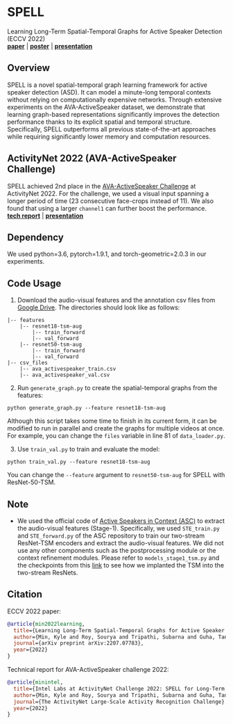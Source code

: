 # SPELL
Learning Long-Term Spatial-Temporal Graphs for Active Speaker Detection (ECCV 2022)\
[**paper**](https://arxiv.org/abs/2207.07783) | [**poster**](https://drive.google.com/file/d/1q4ds3p1X7mfdpvROMYrBChrt2Zr55sfx/view?usp=sharing) | [**presentation**](https://youtu.be/wqb3crJ47KM)

## Overview
SPELL is a novel spatial-temporal graph learning framework for active speaker detection (ASD). It can model a minute-long temporal contexts without relying on computationally expensive networks. Through extensive experiments on the AVA-ActiveSpeaker dataset, we demonstrate that learning graph-based representations significantly improves the detection performance thanks to its explicit spatial and temporal structure. Specifically, SPELL outperforms all previous state-of-the-art approaches while requiring significantly lower memory and computation resources.

## ActivityNet 2022 (AVA-ActiveSpeaker Challenge)
SPELL achieved 2nd place in the [AVA-ActiveSpeaker Challenge](https://research.google.com/ava/challenge.html) at ActivityNet 2022. For the challenge, we used a visual input spanning a longer period of time (23 consecutive face-crops instead of 11). We also found that using a larger `channel1` can further boost the performance.\
[**tech report**](https://static.googleusercontent.com/media/research.google.com/en//ava/2022/S2_SPELL_ActivityNet_Challenge_2022.pdf) | [**presentation**](https://youtu.be/WCOOxsY0z34)

## Dependency
We used python=3.6, pytorch=1.9.1, and torch-geometric=2.0.3 in our experiments.

## Code Usage
1) Download the audio-visual features and the annotation csv files from [Google Drive](https://drive.google.com/drive/folders/1fYALbElvIKjqeS8uGTHSeqtOhA6FXuRi?usp=sharing). The directories should look like as follows:
```
|-- features
    |-- resnet18-tsm-aug
        |-- train_forward
        |-- val_forward
    |-- resnet50-tsm-aug
        |-- train_forward
        |-- val_forward
|-- csv_files
    |-- ava_activespeaker_train.csv
    |-- ava_activespeaker_val.csv
```

2) Run `generate_graph.py` to create the spatial-temporal graphs from the features:
```
python generate_graph.py --feature resnet18-tsm-aug
```
Although this script takes some time to finish in its current form, it can be modified to run in parallel and create the graphs for multiple videos at once. For example, you can change the `files` variable in line 81 of `data_loader.py`.

3) Use `train_val.py` to train and evaluate the model:
```
python train_val.py --feature resnet18-tsm-aug
```
You can change the `--feature` argument to `resnet50-tsm-aug` for SPELL with ResNet-50-TSM.

## Note
- We used the official code of [Active Speakers in Context (ASC)](https://github.com/fuankarion/active-speakers-context) to extract the audio-visual features (Stage-1). Specifically, we used `STE_train.py` and `STE_forward.py` of the ASC repository to train our two-stream ResNet-TSM encoders and extract the audio-visual features. We did not use any other components such as the postprocessing module or the context refinement modules. Please refer to `models_stage1_tsm.py` and the checkpoints from this [link](https://drive.google.com/drive/folders/1oom1XLVv8yAR8TVEmepsQ9Yp0E0SIAXM?usp=sharing) to see how we implanted the TSM into the two-stream ResNets.

## Citation
ECCV 2022 paper:
```bibtex
@article{min2022learning,
  title={Learning Long-Term Spatial-Temporal Graphs for Active Speaker Detection},
  author={Min, Kyle and Roy, Sourya and Tripathi, Subarna and Guha, Tanaya and Majumdar, Somdeb},
  journal={arXiv preprint arXiv:2207.07783},
  year={2022}
}
```

Technical report for AVA-ActiveSpeaker challenge 2022:
```bibtex
@article{minintel,
  title={Intel Labs at ActivityNet Challenge 2022: SPELL for Long-Term Active Speaker Detection},
  author={Min, Kyle and Roy, Sourya and Tripathi, Subarna and Guha, Tanaya and Majumdar, Somdeb},
  journal={The ActivityNet Large-Scale Activity Recognition Challenge},
  year={2022}
}
```
